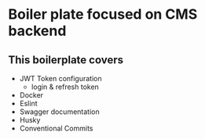 # Boiler plate focused on CMS backend
## This boilerplate covers
  - JWT Token configuration
    - login & refresh token
  - Docker
  - Eslint
  - Swagger documentation
  - Husky
  - Conventional Commits
